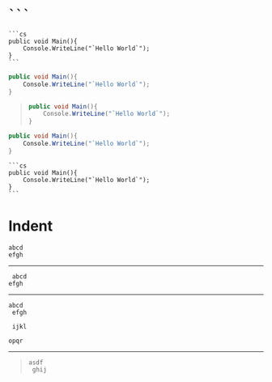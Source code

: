 ﻿# ` ``` `

````
```cs
public void Main(){
    Console.WriteLine("`Hello World`");
}
```
````

```cs
public void Main(){
    Console.WriteLine("`Hello World`");
}
```

> ```cs
> public void Main(){
>     Console.WriteLine("`Hello World`");
> }
> ```

   ```cs
   public void Main(){
       Console.WriteLine("`Hello World`");
   }
   ```


    ```cs
    public void Main(){
        Console.WriteLine("`Hello World`");
    }
    ```

# Indent

    abcd
    efgh

---

     abcd
    efgh

---

    abcd
     efgh
     
     ijkl

    opqr
    
---

>     asdf
>      ghij